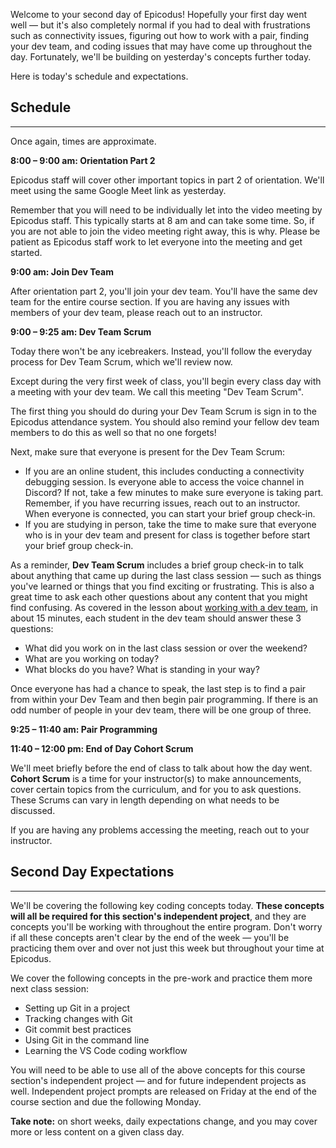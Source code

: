 Welcome to your second day of Epicodus! Hopefully your first day went well — but it's also completely normal if you had to deal with frustrations such as connectivity issues, figuring out how to work with a pair, finding your dev team, and coding issues that may have come up throughout the day. Fortunately, we'll be building on yesterday's concepts further today.

Here is today's schedule and expectations.

## Schedule
---

Once again, times are approximate.

**8:00 – 9:00 am: Orientation Part 2**

Epicodus staff will cover other important topics in part 2 of orientation. We'll meet using the same Google Meet link as yesterday.

Remember that you will need to be individually let into the video meeting by Epicodus staff. This typically starts at 8 am and can take some time. So, if you are not able to join the video meeting right away, this is why. Please be patient as Epicodus staff work to let everyone into the meeting and get started.

**9:00 am: Join Dev Team**

After orientation part 2, you'll join your dev team. You'll have the same dev team for the entire course section. If you are having any issues with members of your dev team, please reach out to an instructor.

**9:00 – 9:25 am: Dev Team Scrum**

Today there won't be any icebreakers. Instead, you'll follow the everyday process for Dev Team Scrum, which we'll review now. 

Except during the very first week of class, you'll begin every class day with a meeting with your dev team. We call this meeting "Dev Team Scrum".

The first thing you should do during your Dev Team Scrum is sign in to the Epicodus attendance system. You should also remind your fellow dev team members to do this as well so that no one forgets!

Next, make sure that everyone is present for the Dev Team Scrum: 

- If you are an online student, this includes conducting a connectivity debugging session. Is everyone able to access the voice channel in Discord? If not, take a few minutes to make sure everyone is taking part. Remember, if you have recurring issues, reach out to an instructor. When everyone is connected, you can start your brief group check-in.
- If you are studying in person, take the time to make sure that everyone who is in your dev team and present for class is together before start your brief group check-in.

As a reminder, **Dev Team Scrum** includes a brief group check-in to talk about anything that came up during the last class session — such as things you've learned or things that you find exciting or frustrating. This is also a great time to ask each other questions about any content that you might find confusing. As covered in the lesson about [working with a dev team](https://new.learnhowtoprogram.com/introduction-to-programming-part-time/getting-started-with-intro-to-programming/working-with-a-dev-team), in about 15 minutes, each student in the dev team should answer these 3 questions:

* What did you work on in the last class session or over the weekend?
* What are you working on today?
* What blocks do you have? What is standing in your way?

Once everyone has had a chance to speak, the last step is to find a pair from within your Dev Team and then begin pair programming. If there is an odd number of people in your dev team, there will be one group of three. 

**9:25 – 11:40 am: Pair Programming** 

**11:40 – 12:00 pm: End of Day Cohort Scrum**

We'll meet briefly before the end of class to talk about how the day went. **Cohort Scrum** is a time for your instructor(s) to make announcements, cover certain topics from the curriculum, and for you to ask questions. These Scrums can vary in length depending on what needs to be discussed. 

If you are having any problems accessing the meeting, reach out to your instructor.

## Second Day Expectations
---

We'll be covering the following key coding concepts today. **These concepts will all be required for this section's independent project**, and they are concepts you'll be working with throughout the entire program. Don't worry if all these concepts aren't clear by the end of the week — you'll be practicing them over and over not just this week but throughout your time at Epicodus.

We cover the following concepts in the pre-work and practice them more next class session:

* Setting up Git in a project
* Tracking changes with Git
* Git commit best practices
* Using Git in the command line
* Learning the VS Code coding workflow

You will need to be able to use all of the above concepts for this course section's independent project — and for future independent projects as well. Independent project prompts are released on Friday  at the end of the course section and due the following Monday.

**Take note:** on short weeks, daily expectations change, and you may cover more or less content on a given class day.
